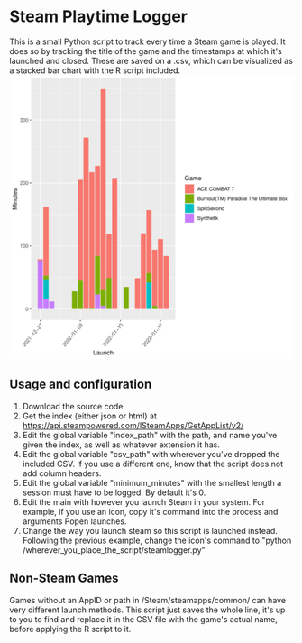 # Steam Playtime Logger
This is a small Python script to track every time a Steam game is played. It does so by tracking the title of the game and the timestamps at which it's launched and closed. These are saved on a .csv, which can be visualized as a stacked bar chart with the R script included. 
![bar_chart](exit.png)

## Usage and configuration
1. Download the source code.
2. Get the index (either json or html) at https://api.steampowered.com/ISteamApps/GetAppList/v2/
3. Edit the global variable "index_path" with the path, and name you've given the index, as well as whatever extension it has.
4. Edit the global variable "csv_path" with wherever you've dropped the included CSV. If you use a different one, know that the script does not add column headers.
5. Edit the global variable "minimum_minutes" with the smallest length a session must have to be logged. By default it's 0.
6. Edit the main with however you launch Steam in your system. For example, if you use an icon, copy it's command into the process and arguments Popen launches.
7. Change the way you launch steam so this script is launched instead. Following the previous example, change the icon's command to "python /wherever_you_place_the_script/steamlogger.py"

## Non-Steam Games
Games without an AppID or path in /Steam/steamapps/common/ can have very different launch methods. This script just saves the whole line, it's up to you to find and replace it in the CSV file with the game's actual name, before applying the R script to it.
